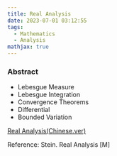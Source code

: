```yaml
---
title: Real Analysis
date: 2023-07-01 03:12:55
tags:
  - Mathematics
  - Analysis
mathjax: true
---
```


### Abstract

- Lebesgue Measure
- Lebesgue Integration
- Convergence Theorems
- Differential
- Bounded Variation

[Real Analysis(Chinese.ver)](https://drive.google.com/file/d/1iHEeRjFhlOhrN1XhupR_hvqbBxl1w2Ty/view?usp=sharing)

Reference: Stein. Real Analysis [M]

